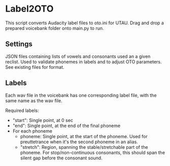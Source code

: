 # Label2OTO
This script converts Audacity label files to oto.ini for UTAU. Drag and drop a prepared voicebank folder onto main.py to run.

## Settings
JSON files containing lists of vowels and consonants used an a given reclist. Used to validate phonemes in labels and to adjust OTO parameters. See existing files for format.

## Labels
Each wav file in the voicebank has one corresponding label file, with the same name as the wav file.

Required labels:
- "start": Single point, at 0 sec
- "end": Single point, at the end of the final phoneme
- For each phoneme
    - phoneme: Single point, at the start of the phoneme. Used for preuttetrance when it's the second phoneme in an alias.
    - "stretch": Region, spanning the stable/stretchable part of the phoneme. For stop/non-continuous consonants, this should span the silent gap before the consonant sound.